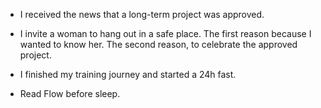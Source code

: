- I received the news that a long-term project was approved.

- I invite a woman to hang out in a safe place. The first reason because I wanted to know her. The second reason, to celebrate the approved project.

- I finished my training journey and started a 24h fast.

- Read Flow before sleep.
